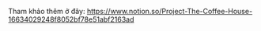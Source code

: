 Tham khảo thêm ở đây: https://www.notion.so/Project-The-Coffee-House-16634029248f8052bf78e51abf2163ad

